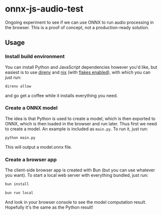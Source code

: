 # onnx-js-audio-test

Ongoing experiment to see if we can use ONNX to run audio processing in the browser. This is a proof of concept, not a production-ready solution.

## Usage

### Install build environment

You can install Python and JavaScript dependencies however you'd like, but easiest is to use [direnv](https://direnv.net/) and [nix](https://nixos.org/) (with [flakes enabled](https://nixos.wiki/wiki/Flakes#Enable_flakes)), with which you can just run:

```sh
direnv allow
```

and go get a coffee while it installs everything you need.

### Create a ONNX model

The idea is that Python is used to create a model, which is then exported to ONNX, which is then loaded in the browser and run later. Thus first we need to create a model. An example is included as `main.py`. To run it, just run:

```sh
python main.py
```

This will output a model.onnx file.

### Create a browser app

The client-side browser app is created with Bun (but you can use whatever you want). To start a local web server with everything bundled, just run:

```sh
bun install

bun run local
```

And look in your browser console to see the model computation result. Hopefully it's the same as the Python result!
